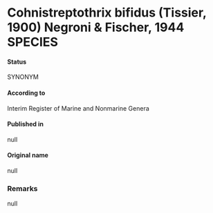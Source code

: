 # Cohnistreptothrix bifidus (Tissier, 1900) Negroni & Fischer, 1944 SPECIES

#### Status
SYNONYM

#### According to
Interim Register of Marine and Nonmarine Genera

#### Published in
null

#### Original name
null

### Remarks
null
